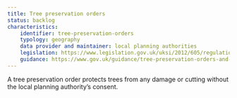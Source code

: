 ```yaml
---
title: Tree preservation orders
status: backlog
characteristics:
    identifier: tree-preservation-orders
    typology: geography
    data provider and maintainer: local planning authorities
    legislation: https://www.legislation.gov.uk/uksi/2012/605/regulation/13/made
    guidance: https://www.gov.uk/guidance/tree-preservation-orders-and-trees-in-conservation-areas#tree-preservation-orders--general
---
```


A tree preservation order protects trees from any damage or cutting without the local planning authority’s consent. 
